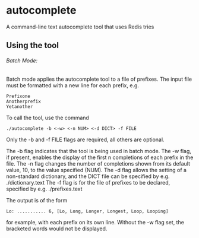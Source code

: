 # autocomplete
 A command-line text autocomplete tool that uses Redis tries

## Using the tool

###### Batch Mode:
 Batch mode applies the autocomplete tool to a file of prefixes. The input file must be formatted with
 a new line for each prefix, e.g.
 ```
 Prefixone
 Anotherprefix
 Yetanother
 ```
 To call the tool, use the command
 ```
 ./autocomplete -b <-w> <-n NUM> <-d DICT> -f FILE
 ```
 Only the -b and -f FILE flags are required, all others are optional.

 The -b flag indicates that the tool is being used in batch mode.
 The -w flag, if present, enables the display of the first n completions of each prefix in the file.
 The -n flag changes the number of completions shown from its default value, 10, to the value specified (NUM).
 The -d flag allows the setting of a non-standard dictionary, and the DICT file can be specified by e.g. ./dictionary.text
 The -f flag is for the file of prefixes to be declared, specified by e.g. ./prefixes.text

 The output is of the form
 ```
 Lo: ........... 6, [Lo, Long, Longer, Longest, Loop, Looping]
 ```
 for example, with each prefix on its own line. Without the -w flag set, the bracketed words would not be displayed.

